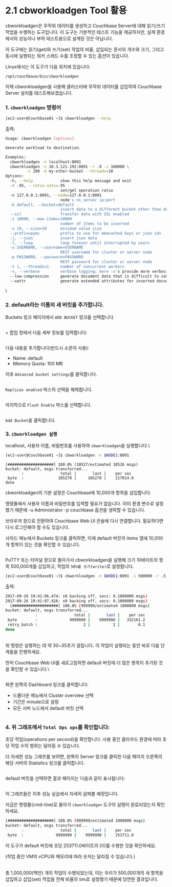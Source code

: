 # 2.1 cbworkloadgen Tool 활용

cbworkloadgen은 무작위 데이터를 생성하고 Couchbase Server에 대해 읽기/쓰기 작업을 수행하는 도구입니다. 이 도구는 기본적인 테스트 기능을 제공하지만, 실제 환경에서의 성능이나 부하 테스트용으로 설계된 것은 아닙니다.

이 도구에는 읽기(get)와 쓰기(set) 작업의 비율, 삽입되는 문서의 개수와 크기, 그리고 동시에 실행되는 워커 스레드 수를 조정할 수 있는 옵션이 있습니다.

Linux에서는 이 도구가 다음 위치에 있습니다:

```
/opt/couchbase/bin/cbworkloadgen
```

이제 cbworkloadgen을 사용해 클러스터에 무작위 데이터를 삽입하여 Couchbase Server 설치를 테스트해보겠습니다.



### 1. `cbworkloadgen` 명령어 <a href="#id-1_code_cbworkloadgen_code_command" id="id-1_code_cbworkloadgen_code_command"></a>

```bash
[ec2-user@Couchbase01 ~]$ cbworkloadgen --help
```

출력:

```bash
Usage: cbworkloadgen [options]

Generate workload to destination.

Examples:
  cbworkloadgen -n localhost:8091
  cbworkloadgen -n 10.3.121.192:8091 -r .9 -i 100000 \
         -s 100 -b my-other-bucket --threads=10
Options:
  -h, --help            show this help message and exit
  -r .95, --ratio-sets=.95
                        set/get operation ratio
  -n 127.0.0.1:8091, --node=127.0.0.1:8091
                        node's ns_server ip:port
  -b default, --bucket=default
                        insert data to a different bucket other than default
  --ssl                 Transfer data with SSL enabled
  -i 10000, --max-items=10000
                        number of items to be inserted
  -s 10, --size=10      minimum value size
  --prefix=pymc         prefix to use for memcached keys or json ids
  -j, --json            insert json data
  -l, --loop            loop forever until interrupted by users
  -u USERNAME, --username=USERNAME
                        REST username for cluster or server node
  -p PASSWORD, --password=PASSWORD
                        REST password for cluster or server node
  -t 1, --threads=1     number of concurrent workers
  -v, --verbose         verbose logging; more -v's provide more verbosity
  --low-compression     generate document data that is difficult to compress
  --xattr               generate extended attributes for inserted documents
```

\


### 2. default라는 이름의 새 버킷을 추가합니다.

Buckets 링크 페이지에서 `ADD BUCKET` 링크를 선택합니다.

<figure><img src="../.gitbook/assets/image (2) (1).png" alt=""><figcaption></figcaption></figure>



\+ 팝업 창에서 다음 세부 정보를 입력합니다:

<figure><img src="../.gitbook/assets/image (3) (1).png" alt=""><figcaption></figcaption></figure>



다음 내용을 추가합니다(반드시 소문자 사용):

* Name: default
* Memory Quota: 100 MB



이후 `Advanced bucket settings`를 클릭합니다.

<figure><img src="../.gitbook/assets/image (4) (1).png" alt=""><figcaption></figcaption></figure>



`Replicas enabled` 박스의 선택을 해제합니다.

<figure><img src="../.gitbook/assets/image (5) (1).png" alt=""><figcaption></figcaption></figure>

마지막으로 `Flush Enable` 박스를 선택합니다.

<figure><img src="../.gitbook/assets/image (6) (1).png" alt=""><figcaption></figcaption></figure>



`Add Bucket`을 클릭합니다.



### 3. `cbworkloadgen 실행`          <a href="#id-3_executing_code_cbworkloadgen_code" id="id-3_executing_code_cbworkloadgen_code"></a>

localhost, 사용자 이름, 비밀번호를 사용하여 `cbworkloadgen`을 실행합니다.\


```bash
[ec2-user@Couchbase01 ~]$ cbworkloadgen -n $NODE1:8091
```

```
[####################] 100.0% (10527/estimated 10526 msgs)
bucket: default, msgs transferred...
       :                total |       last |    per sec
 byte  :               105270 |     105270 |    217014.8
done
```

cbworkloadgen의 기본 설정은 Couchbase에 10,000개 항목을 삽입합니다.

명령줄에서 사용자 이름과 비밀번호를 입력할 필요가 없습니다. 이미 환경 변수로 설정했기 때문에 -u Administrator -p couchbase 옵션을 생략할 수 있습니다.



브라우저 창으로 전환하여 Couchbase Web UI 콘솔에 다시 연결합니다. 필요하다면 다시 로그인해야 할 수도 있습니다.

사이드 메뉴에서 Buckets 링크를 클릭하면, 이제 default 버킷의 items 열에 10,000개 항목이 있는 것을 확인할 수 있습니다.

<figure><img src="../.gitbook/assets/image (7).png" alt=""><figcaption></figcaption></figure>



PuTTY 또는 터미널 창으로 돌아가서 cbworkloadgen을 실행해 크기 10바이트의 항목 500,000개를 삽입하고, 작업의 `50%를 쓰기(write)`로 설정합니다.

```bash
[ec2-user@Couchbase01 ~]$ cbworkloadgen -n $NODE1:8091 -i 500000 -r .5 -s 10
```

출력:

```bash
2017-09-26 19:41:06,474: s0 backing off, secs: 0.1000000 msgs)
2017-09-26 19:41:07,416: s0 backing off, secs: 0.1000000 msgs)
  [####################] 100.0% (999999/estimated 1000000 msgs)
bucket: default, msgs transferred...
             :                total |       last |    per sec
 byte        :              9999990 |    9999990 |   332161.2
 retry_batch :                    2 |          2 |        0.1
done
```

\
위 명령은 실행하는 데 약 30\~35초가 걸립니다. 이 작업이 실행되는 동안 바로 다음 단계들을 진행하세요.

먼저 Couchbase Web UI를 새로고침하면 default 버킷에 더 많은 항목이 추가된 것을 확인할 수 있습니다.\


<figure><img src="../.gitbook/assets/image (8).png" alt=""><figcaption></figcaption></figure>



화면 왼쪽의 Dashboard 링크를 클릭합니다:

* 드롭다운 메뉴에서 Cluster overview 선택
* 기간은 minute으로 설정
* 모든 서버 노드에서 default 버킷 선택



<figure><img src="../.gitbook/assets/image (9).png" alt=""><figcaption></figcaption></figure>



### 4. 위 그래프에서 `Total Ops ops`를 확인합니다:

초당 작업(operations per second)을 확인합니다. 사용 중인 클라우드 환경에 따라 초당 작업 수의 범위는 달라질 수 있습니다.&#x20;

더 자세한 성능 그래프를 보려면, 왼쪽의 Server 링크를 클릭한 다음 페이지 오른쪽의 해당 서버의 Statistics 링크를 클릭합니다.

<figure><img src="../.gitbook/assets/image (10).png" alt=""><figcaption></figcaption></figure>



default 버킷을 선택하면 결과 페이지는 다음과 같이 표시됩니다:

<figure><img src="../.gitbook/assets/image (11).png" alt=""><figcaption></figcaption></figure>



이 그래프들은 이후 성능 실습에서 자세히 살펴볼 예정입니다.

지금은 명령줄(cmd-line)로 돌아가 `cbworkloadgen` 도구의 실행이 완료되었는지 확인하세요.

```bash
[####################] 100.0% (999999/estimated 1000000 msgs)
bucket: default, msgs transferred...
       :                total |       last |    per sec
 byte  :              9999990 |    9999990 |    253711.0
```



이 도구가 default 버킷에 초당 253711.0바이트의 I/O를 수행한 것을 확인하세요.

(작업 중인 VM의 vCPU와 메모리에 따라 숫자는 달라질 수 있습니다.)

\
총 1,000,000(백만) 개의 작업이 수행되었는데, 이는 우리가 500,000개의 새 항목을 삽입하고 삽입(set) 작업을 전체 비율의 `50%`로 설정했기 때문에 당연한 결과입니다.

